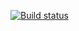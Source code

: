 [![Build status](https://ci.appveyor.com/api/projects/status/hhoecctceci4wmoh?svg=true)](https://ci.appveyor.com/project/VeraVar/carddeliveryorder)

